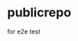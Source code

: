# publicrepo
for e2e test




































































































































































































































































































































































































































































































































































































































































































































































































































































































































































































































































































































































































































































































































































































































































































































































































































































































































































































































































































































































































































































































































































































































































































































































































































































































































































































































































































































































































































































































































































































































































































































































































































































































































































































































































































